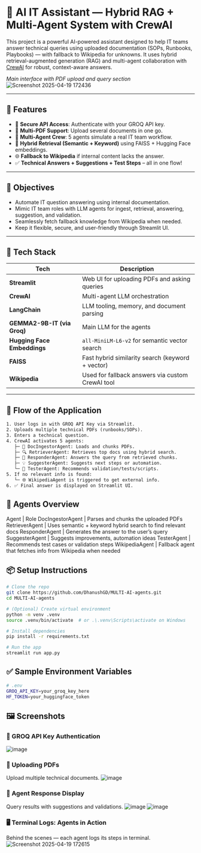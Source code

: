 # 🤖 AI IT Assistant — Hybrid RAG + Multi-Agent System with CrewAI

This project is a powerful AI-powered assistant designed to help IT teams answer technical queries using uploaded documentation (SOPs, Runbooks, Playbooks) — with fallback to Wikipedia for unknowns. It uses hybrid retrieval-augmented generation (RAG) and multi-agent collaboration with [CrewAI](https://github.com/joaomdmoura/crewai) for robust, context-aware answers.


*Main interface with PDF upload and query section*
![Screenshot 2025-04-19 172436](https://github.com/user-attachments/assets/1db75307-b51c-4f7e-801c-4fdc65f9ad9b)


---

## 🚀 Features

- 🔐 **Secure API Access**: Authenticate with your GROQ API key.
- 📁 **Multi-PDF Support**: Upload several documents in one go.
- 🧠 **Multi-Agent Crew**: 5 agents simulate a real IT team workflow.
- 🔎 **Hybrid Retrieval (Semantic + Keyword)** using FAISS + Hugging Face embeddings.
- 🌐 **Fallback to Wikipedia** if internal content lacks the answer.
- ✅ **Technical Answers + Suggestions + Test Steps** – all in one flow!

---

## 🎯 Objectives

- Automate IT question answering using internal documentation.
- Mimic IT team roles with LLM agents for ingest, retrieval, answering, suggestion, and validation.
- Seamlessly fetch fallback knowledge from Wikipedia when needed.
- Keep it flexible, secure, and user-friendly through Streamlit UI.

---

## 🧰 Tech Stack

| Tech                  | Description |
|-----------------------|-------------|
| **Streamlit**         | Web UI for uploading PDFs and asking queries |
| **CrewAI**            | Multi-agent LLM orchestration |
| **LangChain**         | LLM tooling, memory, and document parsing |
| **GEMMA2-9B-IT (via Groq)** | Main LLM for the agents |
| **Hugging Face Embeddings** | `all-MiniLM-L6-v2` for semantic vector search |
| **FAISS**             | Fast hybrid similarity search (keyword + vector) |
| **Wikipedia**         | Used for fallback answers via custom CrewAI tool |

---

## 🔄 Flow of the Application

```txt
1. User logs in with GROQ API Key via Streamlit.
2. Uploads multiple technical PDFs (runbooks/SOPs).
3. Enters a technical question.
4. CrewAI activates 5 agents:
   ├─ 📄 DocIngestorAgent: Loads and chunks PDFs.
   ├─ 🔍 RetrieverAgent: Retrieves top docs using hybrid search.
   ├─ 💬 ResponderAgent: Answers the query from retrieved chunks.
   ├─ 💡 SuggesterAgent: Suggests next steps or automation.
   └─ 🧪 TesterAgent: Recommends validation/tests/scripts.
5. If no relevant info is found:
   └─ 🌐 WikipediaAgent is triggered to get external info.
6. ✅ Final answer is displayed on Streamlit UI.
```

## 🧠 Agents Overview
Agent | Role
DocIngestorAgent | Parses and chunks the uploaded PDFs
RetrieverAgent | Uses semantic + keyword hybrid search to find relevant docs
ResponderAgent | Generates the answer to the user’s query
SuggesterAgent | Suggests improvements, automation ideas
TesterAgent | Recommends test cases or validation steps
WikipediaAgent | Fallback agent that fetches info from Wikipedia when needed

## 📦 Setup Instructions
```bash
# Clone the repo
git clone https://github.com/DhanushGD/MULTI-AI-agents.git
cd MULTI-AI-agents

# (Optional) Create virtual environment
python -m venv .venv
source .venv/bin/activate  # or .\.venv\Scripts\activate on Windows

# Install dependencies
pip install -r requirements.txt

# Run the app
streamlit run app.py
```

## ✅ Sample Environment Variables
```bash
# .env
GROQ_API_KEY=your_groq_key_here
HF_TOKEN=your_huggingface_token
```

## 🖼️ Screenshots
### 🔐 GROQ API Key Authentication
![image](https://github.com/user-attachments/assets/a3ecbf01-3d4a-4e80-a11c-b9d3147cba74)

### 📁 Uploading PDFs
Upload multiple technical documents.
![image](https://github.com/user-attachments/assets/343b0ef8-47ef-4479-bae6-904e2106bf45)

### 🧠 Agent Response Display
Query results with suggestions and validations.
![image](https://github.com/user-attachments/assets/e3fc8933-d29e-4866-a839-76ffd970c807)
![image](https://github.com/user-attachments/assets/911a6f7a-5778-42a6-b7bc-c88f3dda3934)

### 🖥️ Terminal Logs: Agents in Action
Behind the scenes — each agent logs its steps in terminal.
![Screenshot 2025-04-19 172615](https://github.com/user-attachments/assets/12f8d78b-15cd-4b81-8b7d-6d0bdb31eccb)




